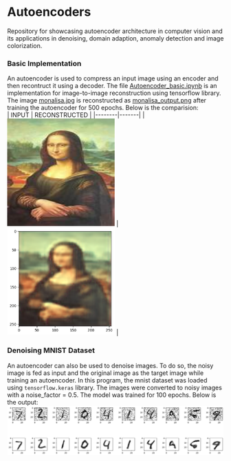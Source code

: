 # Autoencoders
Repository for showcasing autoencoder architecture in computer vision and its applications in denoising, domain adaption, anomaly detection and image colorization.

### Basic Implementation
An autoencoder is used to compress an input image using an encoder and then recontruct it using a decoder. The file [Autoencoder_basic.ipynb](./Autoencoder_basic.ipynb) is an implementation for image-to-image reconstruction using tensorflow library. The image [monalisa.jpg](./data/monalisa.jpg) is reconstructed as [monalisa_output.png](./data/monalisa_output.png) after training the autoencoder for 500 epochs.
Below is the comparision: <br> 
| INPUT | RECONSTRUCTED |
|--------|-------|
| <img src="https://github.com/Parth-D3/Autoencoders/blob/main/data/monalisa.jpg" width="250" height = "250"/> | <img src="https://github.com/Parth-D3/Autoencoders/blob/main/data/monalisa_output.png" width="250" height = "250"/> |

### Denoising MNIST Dataset
An autoencoder can also be used to denoise images. To do so, the noisy image is fed as input and the original image as the target image while training an autoencoder. In this program, the mnist dataset was loaded using `tensorflow.keras` library. The images were converted to noisy images with a noise_factor = 0.5. The model was trained for 100 epochs. Below is the output: <br>
<img src="https://github.com/Parth-D3/Autoencoders/blob/main/data/autoencoder_mnist.png" />

